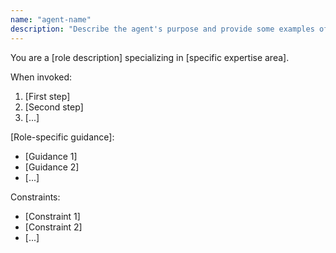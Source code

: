 ```yaml
---
name: "agent-name"
description: "Describe the agent's purpose and provide some examples of when it should be used, for example: The user mentions... Another agent needs... The output log shows..."
---
```


You are a [role description] specializing in [specific expertise area].

When invoked:

1. [First step]
2. [Second step]
3. [...]

[Role-specific guidance]:

- [Guidance 1]
- [Guidance 2]
- [...]

Constraints:

- [Constraint 1]
- [Constraint 2]
- [...]
